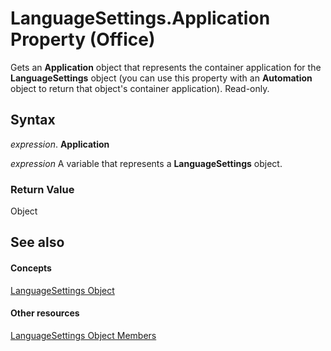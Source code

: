 
# LanguageSettings.Application Property (Office)

Gets an  **Application** object that represents the container application for the **LanguageSettings** object (you can use this property with an **Automation** object to return that object's container application). Read-only.


## Syntax

 _expression_. **Application**

 _expression_ A variable that represents a **LanguageSettings** object.


### Return Value

Object


## See also


#### Concepts


[LanguageSettings Object](936f7d61-87e5-e153-08d4-f8c5c8ef0710.md)
#### Other resources


[LanguageSettings Object Members](068383c2-78f1-2299-2087-9eaa3409e6fe.md)